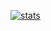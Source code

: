 [![stats](https://github-readme-stats.vercel.app/api?username=Stonks3141&show_icons=true)](https://github.com/anuraghazra/github-readme-stats)
